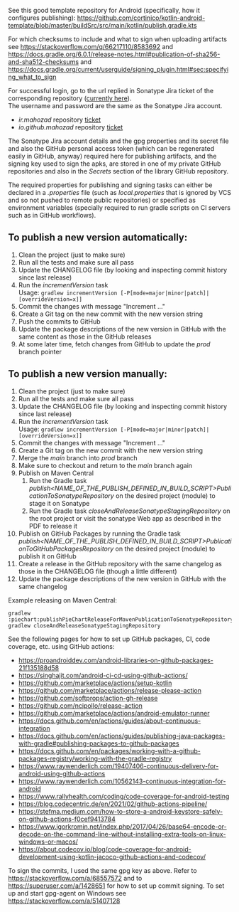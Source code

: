 See this good template repository for Android (specifically, how it configures publishing):
https://github.com/cortinico/kotlin-android-template/blob/master/buildSrc/src/main/kotlin/publish.gradle.kts

For which checksums to include and what to sign when uploading artifacts see
https://stackoverflow.com/q/66217110/8583692 and
https://docs.gradle.org/6.0.1/release-notes.html#publication-of-sha256-and-sha512-checksums and
https://docs.gradle.org/current/userguide/signing_plugin.html#sec:specifying_what_to_sign

For successful login, go to the url replied in Sonatype Jira ticket of the corresponding repository ([currently here](https://s01.oss.sonatype.org/)).  
The username and password are the same as the Sonatype Jira account.

- *ir.mahozad* repository [ticket](https://issues.sonatype.org/browse/OSSRH-69101)
- *io.github.mahozad* repository [ticket](https://issues.sonatype.org/browse/OSSRH-69099)

The Sonatype Jira account details and the gpg properties and its secret file
and also the GitHub personal access token (which can be regenerated easily in GitHub, anyway)
required here for publishing artifacts, and the signing key used to sign the apks,
are stored in one of my private GitHub repositories
and also in the *Secrets* section of the library GitHub repository.

The required properties for publishing and signing tasks can either be declared in a *.properties*
file (such as *local.properties* that is ignored by VCS and so not pushed to remote public repositories)
or specified as environment variables (specially required to run gradle scripts on CI servers such
as in GitHub workflows).

## To publish a new version automatically:
  1. Clean the project (just to make sure)
  2. Run all the tests and make sure all pass
  3. Update the CHANGELOG file (by looking and inspecting commit history since last release)
  4. Run the *incrementVersion* task  
     Usage: ```gradlew incrementVersion [-P[mode=major|minor|patch]|[overrideVersion=x]]```
  5. Commit the changes with message "Increment ..."     
  6. Create a Git tag on the new commit with the new version string
  7. Push the commits to GitHub
  8. Update the package descriptions of the new version in GitHub with the same content as those in the GitHub releases
  9. At some later time, fetch changes from GitHub to update the *prod* branch pointer

## To publish a new version manually:
  1. Clean the project (just to make sure)
  2. Run all the tests and make sure all pass
  3. Update the CHANGELOG file (by looking and inspecting commit history since last release)
  4. Run the *incrementVersion* task  
     Usage: ```gradlew incrementVersion [-P[mode=major|minor|patch]|[overrideVersion=x]]```
  5. Commit the changes with message "Increment ..."
  6. Create a Git tag on the new commit with the new version string
  7. Merge the *main* branch into *prod* branch
  8. Make sure to checkout and return to the *main* branch again
  9. Publish on Maven Central
     1. Run the Gradle task
     *publish<NAME_OF_THE_PUBLISH_DEFINED_IN_BUILD_SCRIPT>PublicationToSonatypeRepository*
      on the desired project (module) to stage it on Sonatype
     2. Run the Gradle task
        *closeAndReleaseSonatypeStagingRepository* on the root project
        or visit the sonatype Web app as described in the PDF to release it
  10. Publish on GitHub Packages by running the Gradle task
     *publish<NAME_OF_THE_PUBLISH_DEFINED_IN_BUILD_SCRIPT>PublicationToGitHubPackagesRepository*
     on the desired project (module) to publish it on GitHub
  11. Create a release in the GitHub repository with the same changelog as those in the CHANGELOG file (though a little different)
  12. Update the package descriptions of the new version in GitHub with the same changelog

Example releasing on Maven Central:
```shell
gradlew :piechart:publishPieChartReleaseForMavenPublicationToSonatypeRepository
gradlew closeAndReleaseSonatypeStagingRepository
```

See the following pages for how to set up GitHub packages, CI, code coverage, etc. using GitHub actions:
  - https://proandroiddev.com/android-libraries-on-github-packages-21f135188d58
  - https://singhajit.com/android-ci-cd-using-github-actions/
  - https://github.com/marketplace/actions/setup-kotlin
  - https://github.com/marketplace/actions/release-please-action
  - https://github.com/softprops/action-gh-release
  - https://github.com/ncipollo/release-action
  - https://github.com/marketplace/actions/android-emulator-runner
  - https://docs.github.com/en/actions/guides/about-continuous-integration
  - https://docs.github.com/en/actions/guides/publishing-java-packages-with-gradle#publishing-packages-to-github-packages
  - https://docs.github.com/en/packages/working-with-a-github-packages-registry/working-with-the-gradle-registry
  - https://www.raywenderlich.com/19407406-continuous-delivery-for-android-using-github-actions
  - https://www.raywenderlich.com/10562143-continuous-integration-for-android
  - https://www.rallyhealth.com/coding/code-coverage-for-android-testing
  - https://blog.codecentric.de/en/2021/02/github-actions-pipeline/
  - https://stefma.medium.com/how-to-store-a-android-keystore-safely-on-github-actions-f0cef9413784
  - https://www.igorkromin.net/index.php/2017/04/26/base64-encode-or-decode-on-the-command-line-without-installing-extra-tools-on-linux-windows-or-macos/
  - https://about.codecov.io/blog/code-coverage-for-android-development-using-kotlin-jacoco-github-actions-and-codecov/


To sign the commits, I used the same gpg key as above.
Refer to https://stackoverflow.com/a/68557572 and to https://superuser.com/a/1428651
for how to set up commit signing.
To set up and start gpg-agent on Windows see https://stackoverflow.com/a/51407128
